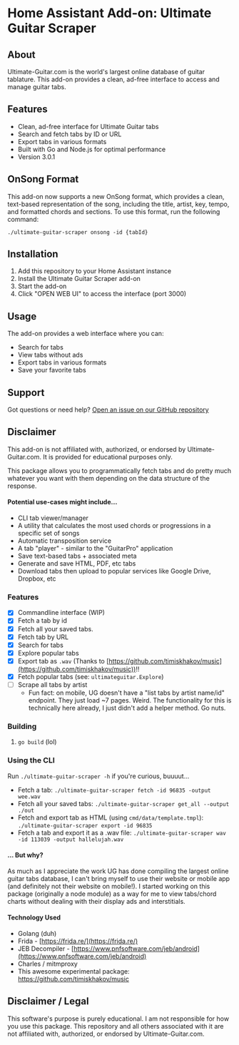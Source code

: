# Home Assistant Add-on: Ultimate Guitar Scraper

## About

Ultimate-Guitar.com is the world's largest online database of guitar tablature. This add-on provides a clean, ad-free interface to access and manage guitar tabs.

## Features

- Clean, ad-free interface for Ultimate Guitar tabs
- Search and fetch tabs by ID or URL
- Export tabs in various formats
- Built with Go and Node.js for optimal performance
- Version 3.0.1

## OnSong Format

This add-on now supports a new OnSong format, which provides a clean, text-based representation of the song, including the title, artist, key, tempo, and formatted chords and sections. To use this format, run the following command:

`./ultimate-guitar-scraper onsong -id {tabId}`

## Installation

1. Add this repository to your Home Assistant instance
2. Install the Ultimate Guitar Scraper add-on
3. Start the add-on
4. Click "OPEN WEB UI" to access the interface (port 3000)

## Usage

The add-on provides a web interface where you can:
- Search for tabs
- View tabs without ads
- Export tabs in various formats
- Save your favorite tabs

## Support

Got questions or need help? [Open an issue on our GitHub repository](https://github.com/RFC1918-hub/Hassio-Add-ons/issues)

## Disclaimer

This add-on is not affiliated with, authorized, or endorsed by Ultimate-Guitar.com. It is provided for educational purposes only.

This package allows you to programmatically fetch tabs and do pretty much whatever you want with them depending on the data structure of the response. 

#### Potential use-cases might include...

- CLI tab viewer/manager  
- A utility that calculates the most used chords or progressions in a specific set of songs  
- Automatic transposition service  
- A tab "player" - similar to the "GuitarPro" application  
- Save text-based tabs + associated meta  
- Generate and save HTML, PDF, etc tabs  
- Download tabs then upload to popular services like Google Drive, Dropbox, etc  

### Features  

- [X] Commandline interface (WIP)
- [X] Fetch a tab by id  
- [X] Fetch all your saved tabs.
- [X] Fetch tab by URL
- [X] Search for tabs  
- [X] Explore popular tabs  
- [X] Export tab as `.wav` (Thanks to [https://github.com/timiskhakov/music](https://github.com/timiskhakov/music))!!  
- [X] Fetch popular tabs (see: `ultimateguitar.Explore`)  
- [ ] Scrape all tabs by artist  
  -  Fun fact: on mobile, UG doesn't have a "list tabs by artist name/id" endpoint. They just load ~7 pages. Weird. The functionality for this is technically here already, I just didn't add a helper method. Go nuts.  

### Building  

1. `go build` (lol)  

### Using the CLI  

Run `./ultimate-guitar-scraper -h` if you're curious, buuuut...

- Fetch a tab: `./ultimate-guitar-scraper fetch -id 96835 -output wee.wav`  
- Fetch all your saved tabs: `./ultimate-guitar-scraper get_all --output ./out`  
- Fetch and export tab as HTML (using `cmd/data/template.tmpl`): `./ultimate-guitar-scraper export -id 96835`  
- Fetch a tab and export it as a .wav file: `./ultimate-guitar-scraper wav -id 113039 -output hallelujah.wav`  


#### ... But why?  

As much as I appreciate the work UG has done compiling the largest online guitar tabs database, I can't bring myself to use their website or mobile app (and definitely not their website on mobile!). I started working on this package (originally a node module) as a way for me to view tabs/chord charts without dealing with their display ads and interstitials.  


#### Technology Used

- Golang (duh)  
- Frida - [https://frida.re/](https://frida.re/)  
- JEB Decompiler - [https://www.pnfsoftware.com/jeb/android](https://www.pnfsoftware.com/jeb/android)  
- Charles / mitmproxy  
- This awesome experimental package: https://github.com/timiskhakov/music  


## Disclaimer / Legal  

This software's purpose is purely educational. I am not responsible for how you use this package. This repository and all others associated with it are not affiliated with, authorized, or endorsed by Ultimate-Guitar.com. 


